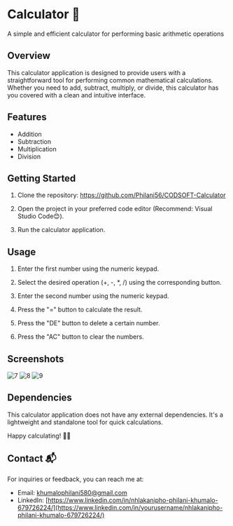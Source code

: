 # Calculator 🧮
A simple and efficient calculator for performing basic arithmetic operations

## Overview
This calculator application is designed to provide users with a straightforward tool for performing common mathematical calculations. 
Whether you need to add, subtract, multiply, or divide, this calculator has you covered with a clean and intuitive interface.

## Features
* Addition
* Subtraction
* Multiplication
* Division

## Getting Started

1. Clone the repository:
https://github.com/Philani56/CODSOFT-Calculator

2. Open the project in your preferred code editor (Recommend: Visual Studio Code😊).

3. Run the calculator application.

## Usage

1. Enter the first number using the numeric keypad.
   
2. Select the desired operation (+, -, *, /) using the corresponding button.
   
3. Enter the second number using the numeric keypad.
   
4. Press the "=" button to calculate the result.

5. Press the "DE" button to delete a certain number.

6. Press the "AC" button to clear the numbers.

## Screenshots

![7](https://github.com/Philani56/CODSOFT-Calculator/assets/101722952/8f9de970-c3ad-4bf1-afa7-4400590927af)
![8](https://github.com/Philani56/CODSOFT-Calculator/assets/101722952/ef54f9f7-c945-4830-b54f-ee520dc617f0)
![9](https://github.com/Philani56/CODSOFT-Calculator/assets/101722952/5a898a3d-2d3a-4239-9379-a91a2a08bf28)

## Dependencies

This calculator application does not have any external dependencies. It's a lightweight and standalone 
tool for quick calculations.

Happy calculating! 🧮🌟

## Contact 📬

For inquiries or feedback, you can reach me at:

- Email: [khumalophilani580@gmail.com](mailto:your.email@example.com)
- LinkedIn: [https://www.linkedin.com/in/nhlakanipho-philani-khumalo-679726224/](https://www.linkedin.com/in/yourusername/nhlakanipho-philani-khumalo-679726224/)
